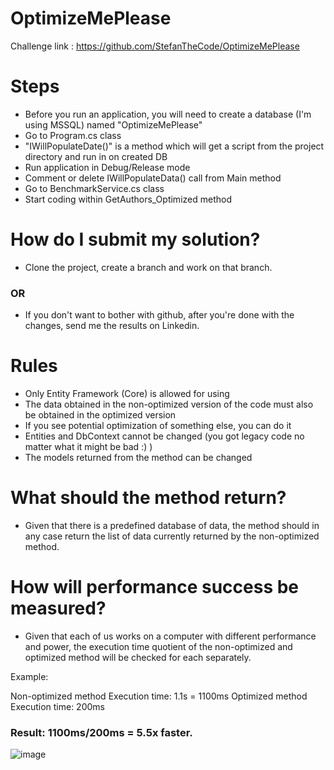 # OptimizeMePlease

Challenge link : https://github.com/StefanTheCode/OptimizeMePlease

# Steps

- Before you run an application, you will need to create a database (I'm using MSSQL) named "OptimizeMePlease"
- Go to Program.cs class
- "IWillPopulateDate()" is a method which will get a script from the project directory and run in on created DB
- Run application in Debug/Release mode
- Comment or delete IWillPopulateData() call from Main method
- Go to BenchmarkService.cs class
- Start coding within GetAuthors_Optimized method

# How do I submit my solution?

- Clone the project, create a branch and work on that branch.

### OR

- If you don't want to bother with github, after you're done with the changes, send me the results on Linkedin.

# Rules

- Only Entity Framework (Core) is allowed for using
- The data obtained in the non-optimized version of the code must also be obtained in the optimized version
- If you see potential optimization of something else, you can do it
- Entities and DbContext cannot be changed (you got legacy code no matter what it might be bad :) )
- The models returned from the method can be changed

# What should the method return?

- Given that there is a predefined database of data, the method should in any case return the list of data currently returned by the non-optimized method.

# How will performance success be measured?

- Given that each of us works on a computer with different performance and power, the execution time quotient of the non-optimized and optimized method will be checked for each separately.

Example:

Non-optimized method Execution time: 1.1s = 1100ms
Optimized method Execution time: 200ms

### Result: 1100ms/200ms = 5.5x faster.

![image](https://github.com/s4sixty/OptimizeMeChallenge/assets/47923177/d321d738-29ad-437d-964a-9855faeab195)

